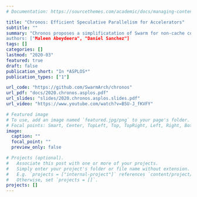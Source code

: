 ```yaml
---
# Documentation: https://sourcethemes.com/academic/docs/managing-content/

title: "Chronos: Efficient Speculative Parallelism for Accelerators"
subtitle: ""
summary: "Chronos proposes a simplificatation of Swarm for non-cache coherent architectures, including accelerators. We demonstrate its feasibility and benefits by building FPGA accelerators for four applications. When run on commodity AWS FPGA instances, these accelerators outperform state-of-the-art software versions running on a higher-priced multicore instance by 3.5× to 15.3×.
authors: ["Maleen Abeydeera", "Daniel Sanchez"]
tags: []
categories: []
lastmod: "2020-03"
featured: true
draft: false
publication_short: "In *ASPLOS*"
publication_types: ["1"]

url_code: "https://github.com/SwarmArch/chronos"
url_pdf: "docs/2020.chronos.asplos.pdf"
url_slides: "slides/2020.chronos.asplos.slides.pdf"
url_video: "https://www.youtube.com/watch?v=B5U-J_fKVFY"

# Featured image
# To use, add an image named `featured.jpg/png` to your page's folder.
# Focal points: Smart, Center, TopLeft, Top, TopRight, Left, Right, BottomLeft, Bottom, BottomRight.
image:
  caption: ""
  focal_point: ""
  preview_only: false

# Projects (optional).
#   Associate this post with one or more of your projects.
#   Simply enter your project's folder or file name without extension.
#   E.g. `projects = ["internal-project"]` references `content/project/deep-learning/index.md`.
#   Otherwise, set `projects = []`.
projects: []
---
```

